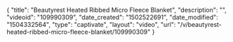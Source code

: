 {
    "title": "Beautyrest Heated Ribbed Micro Fleece Blanket",
    "description": "",
    "videoid": "109990309",
    "date_created": "1502522691",
    "date_modified": "1504332564",
    "type": "captivate",
    "layout": "video",
    "url": "\/v\/beautyrest-heated-ribbed-micro-fleece-blanket\/109990309"
}